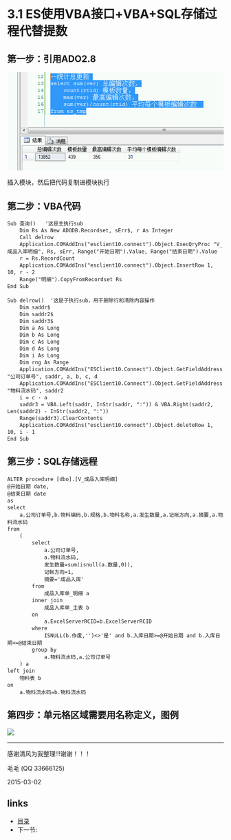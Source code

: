 # 3.1 ES使用VBA接口+VBA+SQL存储过程代替提数

## 第一步：引用ADO2.8
![](images/3.1.1.jpg?raw=true)
 
插入模块，然后把代码复制进模块执行


## 第二步：VBA代码
	Sub 查询()   '这是主执行sub
		Dim Rs As New ADODB.Recordset, sErr$, r As Integer
		Call delrow
		Application.COMAddIns("esclient10.connect").Object.ExecQryProc "V_成品入库明细", Rs, sErr, Range("开始日期").Value, Range("结束日期").Value
		r = Rs.RecordCount
		Application.COMAddIns("esclient10.connect").Object.InsertRow 1, 10, r - 2
		Range("明细").CopyFromRecordset Rs
	End Sub

	Sub delrow()  '这是子执行sub，用于删除行和清除内容操作
		Dim saddr$
		Dim saddr2$
		Dim saddr3$
		Dim a As Long
		Dim b As Long
		Dim c As Long
		Dim d As Long
		Dim i As Long
		Dim rng As Range
		Application.COMAddIns("ESClient10.Connect").Object.GetFieldAddress "公司订单号", saddr, a, b, c, d
		Application.COMAddIns("ESClient10.Connect").Object.GetFieldAddress "物料流水码", saddr2
		i = c - a
		saddr3 = VBA.Left(saddr, InStr(saddr, ":")) & VBA.Right(saddr2, Len(saddr2) - InStr(saddr2, ":"))
		Range(saddr3).ClearContents
		Application.COMAddIns("esclient10.connect").Object.deleteRow 1, 10, i - 1
	End Sub

## 第三步：SQL存储远程
	ALTER procedure [dbo].[V_成品入库明细]
	@开始日期 date,
	@结束日期 date
	as
	select
		a.公司订单号,b.物料编码,b.规格,b.物料名称,a.发生数量,a.记帐方向,a.摘要,a.物料流水码
	from
		(
			select
				a.公司订单号,
				a.物料流水码,
				发生数量=sum(isnull(a.数量,0)),
				记帐方向=1,
				摘要='成品入库'
			from
				成品入库单_明细 a
			inner join
				成品入库单_主表 b
			on
				a.ExcelServerRCID=b.ExcelServerRCID
			where
				ISNULL(b.作废,'')<>'是' and b.入库日期>=@开始日期 and b.入库日期<=@结束日期
			group by
				a.物料流水码,a.公司订单号
		) a
	left join
		物料表 b
	on
		a.物料流水码=b.物料流水码

## 第四步：单元格区域需要用名称定义，图例
![](images/3.1.2.jpg?raw=true)

---

感谢清风为我整理!!!谢谢！！！

毛毛 (QQ 33666125)

2015-03-02

## links
  * [目录](<preface.md>)
  * 下一节: [](<03.2.md>)

